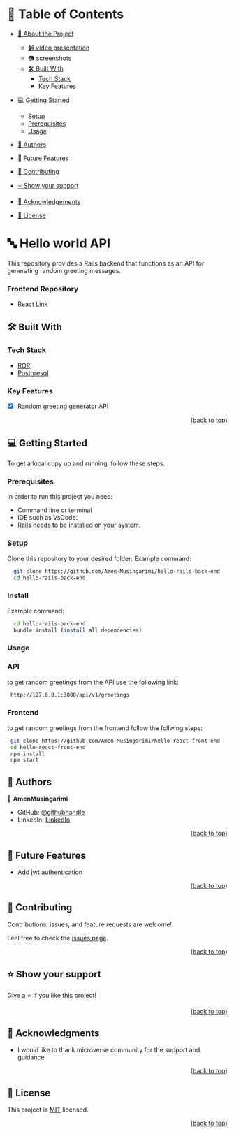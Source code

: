 <a name="readme-top"></a>

# 📗 Table of Contents

- [📖 About the Project](#about-project)
  - [📹 video presentation](#video-presentation)
  - [:camera: screenshots](#screenshots)
  - [🛠 Built With](#built-with)
    - [Tech Stack](#tech-stack)
    - [Key Features](#key-features)
- [💻 Getting Started](#getting-started)
  - [Setup](#setup)
  - [Prerequisites](#prerequisites)
  - [Usage](#usage)
- [👥 Authors](#authors)
- [🔭 Future Features](#future-features)
- [🤝 Contributing](#contributing)
- [⭐️ Show your support](#support)
- [🙏 Acknowledgements](#acknowledgements)

- [📝 License](#license)

# :abc: Hello world API <a name="about-project"></a>

This repository provides a Rails backend that functions as an API for generating random greeting messages.

### Frontend Repository

- <a href="https://github.com/Amen-Musingarimi/hello-react-front-end">React Link</a>

## 🛠 Built With <a name="built-with"></a>

### Tech Stack <a name="tech-stack"></a>

- <a href="https://www.ruby-lang.org/es/">ROR</a>
- <a href="https://www.postgresql.org/">Postgresql</a>

### Key Features <a name="key-features"></a>

- [x] Random greeting generator API

<p align="right">(<a href="#readme-top">back to top</a>)</p>

## 💻 Getting Started <a name="getting-started"></a>

To get a local copy up and running, follow these steps.

### Prerequisites

In order to run this project you need:

- Command line or terminal
- IDE such as VsCode.
- Rails needs to be installed on your system.

### Setup

Clone this repository to your desired folder:
Example command:

```sh
  git clone https://github.com/Amen-Musingarimi/hello-rails-back-end
  cd hello-rails-back-end

```

### Install

Example command:

```sh
  cd hello-rails-back-end
  bundle install (install all dependencies)

```

### Usage

### API

to get random greetings from the API use the following link:

```sh
 http://127.0.0.1:3000/api/v1/greetings

```

### Frontend

to get random greetings from the frontend follow the follwing steps:

```sh
 git clone https://github.com/Amen-Musingarimi/hello-react-front-end
 cd hello-react-front-end
 npm install
 npm start
```

## 👥 Authors <a name="authors"></a>

👤 **AmenMusingarimi**

- GitHub: [@githubhandle](https://github.com/Amen-Musingarimi)
- LinkedIn: [LinkedIn](https://linkedin.com/in/atmusingarimi/)

<p align="right">(<a href="#readme-top">back to top</a>)</p>

## 🔭 Future Features <a name="future-features"></a>

- Add jwt authentication

<p align="right">(<a href="#readme-top">back to top</a>)</p>

## 🤝 Contributing <a name="contributing"></a>

Contributions, issues, and feature requests are welcome!

Feel free to check the [issues page](https://github.com/Amen-Musingarimi/hello-rails-back-end/issues).

<p align="right">(<a href="#readme-top">back to top</a>)</p>

## ⭐️ Show your support <a name="support"></a>

Give a ⭐️ if you like this project!

<p align="right">(<a href="#readme-top">back to top</a>)</p>

## 🙏 Acknowledgments <a name="acknowledgements"></a>

- <p> I would like to thank microverse community for the support and guidance</p>

<p align="right">(<a href="#readme-top">back to top</a>)</p>

## 📝 License <a name="license"></a>

This project is [MIT](./LICENSE) licensed.

<p align="right">(<a href="#readme-top">back to top</a>)</p>
